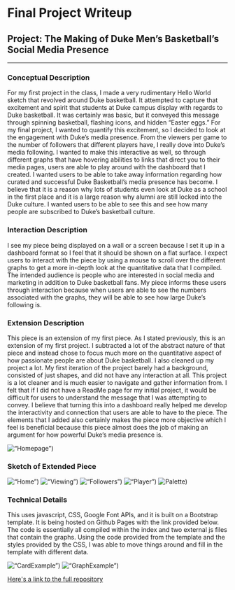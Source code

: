 # Final Project Writeup
## Project: The Making of Duke Men’s Basketball’s Social Media Presence
------

### Conceptual Description

For my first project in the class, I made a very rudimentary Hello World sketch that revolved around Duke basketball. It attempted to capture that excitement and spirit that students at Duke campus display with regards to Duke basketball. It was certainly was basic, but it conveyed this message through spinning basketball, flashing icons, and hidden “Easter eggs.” For my final project, I wanted to quantify this excitement, so I decided to look at the engagement with Duke’s media presence. From the viewers per game to the number of followers that different players have, I really dove into Duke’s media following. I wanted to make this interactive as well, so through different graphs that have hovering abilities to links that direct you to their media pages, users are able to play around with the dashboard that I created. I wanted users to be able to take away information regarding how curated and successful Duke Basketball’s media presence has become. I believe that it is a reason why lots of students even look at Duke as a school in the first place and it is a large reason why alumni are still locked into the Duke culture. I wanted users to be able to see this and see how many people are subscribed to Duke’s basketball culture.

### Interaction Description

I see my piece being displayed on a wall or a screen because I set it up in a dashboard format so I feel that it should be shown on a flat surface. I expect users to interact with the piece by using a mouse to scroll over the different graphs to get a more in-depth look at the quantitative data that I compiled. The intended audience is people who are interested in social media and marketing in addition to Duke basketball fans. My piece informs these users through interaction because when users are able to see the numbers associated with the graphs, they will be able to see how large Duke’s following is.

### Extension Description


This piece is an extension of my first piece. As I stated previously, this is an extension of my first project. I subtracted a lot of the abstract nature of that piece and instead chose to focus much more on the quantitative aspect of how passionate people are about Duke basketball. I also cleaned up my project a lot. My first iteration of the project barely had a background, consisted of just shapes, and did not have any interaction at all. This project is a lot cleaner and is much easier to navigate and gather information from. I felt that if I did not have a ReadMe page for my initial project, it would be difficult for users to understand the message that I was attempting to convey. I believe that turning this into a dashboard really helped me develop the interactivity and connection that users are able to have to the piece. The elements that I added also certainly makes the piece more objective which I feel is beneficial because this piece almost does the job of making an argument for how powerful Duke’s media presence is.

![“Homepage”)](DukeMBB.png?raw=true "Homepage")

### Sketch of Extended Piece
![“Home”)](MBBHome.jpg?raw=true "Home")
![“Viewing”)](MBBViewing.jpg?raw=true "Viewing")
![“Followers”)](MBBFollowers.jpg?raw=true "Followers")
![“Player”)](MBBPlayer.jpg?raw=true "Player")
![Palette)](MBBPalette.jpg?raw=true "Palette")

### Technical Details


This uses javascript, CSS, Google Font APIs, and it is built on a Bootstrap template. It is being hosted on Github Pages with the link provided below. The code is essentially all compiled within the index and two external js files that contain the graphs. Using the code provided from the template and the styles provided by the CSS, I was able to move things around and fill in the template with different data.

![“CardExample”)](CardExample.png?raw=true "CardExample")
![“GraphExample”)](GraphExample.png?raw=true "GraphExample")

[Here's a link to the full repository](https://github.com/EJLittle25/Project1Revamp-Project4/)